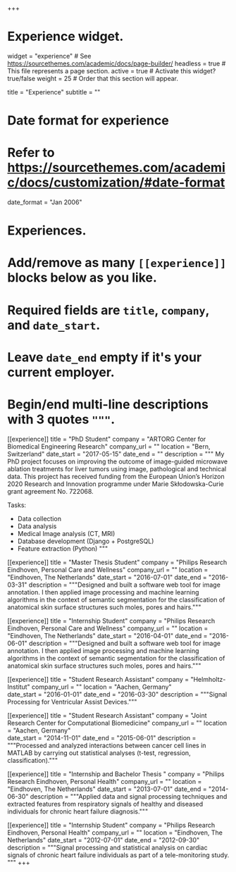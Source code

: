 +++
# Experience widget.
widget = "experience"  # See https://sourcethemes.com/academic/docs/page-builder/
headless = true  # This file represents a page section.
active = true  # Activate this widget? true/false
weight = 25  # Order that this section will appear.

title = "Experience"
subtitle = ""

# Date format for experience
#   Refer to https://sourcethemes.com/academic/docs/customization/#date-format
date_format = "Jan 2006"

# Experiences.
#   Add/remove as many `[[experience]]` blocks below as you like.
#   Required fields are `title`, `company`, and `date_start`.
#   Leave `date_end` empty if it's your current employer.
#   Begin/end multi-line descriptions with 3 quotes `"""`.
[[experience]]
  title = "PhD Student"
  company = "ARTORG Center for Biomedical Engineering Research"
  company_url = ""
  location = "Bern, Switzerland"
  date_start = "2017-05-15"
  date_end = ""
  description = """
  My PhD project focuses on improving the outcome of image-guided microwave ablation treatments for liver tumors using image, pathological and technical data.
  This project has received funding from the European Union’s Horizon 2020 Research and Innovation programme under Marie Skłodowska-Curie grant agreement No. 722068.

  Tasks:
  * Data collection
  * Data analysis
  * Medical Image analysis (CT, MRI)
  * Database development (Django + PostgreSQL)
  * Feature extraction (Python)
  """

[[experience]]
  title = "Master Thesis Student"
  company = "Philips Research Eindhoven, Personal Care and Wellness"
  company_url = ""
  location = "Eindhoven, The Netherlands"
  date_start = "2016-07-01"
  date_end = "2016-03-31"
  description = """Designed and built a software web tool for image annotation. I then applied
image processing and machine learning algorithms in the context of semantic
segmentation for the classification of anatomical skin surface structures such moles, pores and hairs."""

[[experience]]
  title = "Internship Student"
  company = "Philips Research Eindhoven, Personal Care and Wellness"
  company_url = ""
  location = "Eindhoven, The Netherlands"
  date_start = "2016-04-01"
  date_end = "2016-06-01"
  description = """Designed and built a software web tool for image annotation. I then applied
image processing and machine learning algorithms in the context of semantic
segmentation for the classification of anatomical skin surface structures such moles, pores and hairs."""

[[experience]]
  title = "Student Research Assistant"
  company = "Helmholtz-Institut"
  company_url = ""
  location = "Aachen, Germany"  
  date_start = "2016-01-01"
  date_end = "2016-03-30"
  description = """Signal Processing for Ventricular Assist Devices."""


[[experience]]
  title = "Student Research Assistant"
  company = "Joint Research Center for Computational Biomedicine"
  company_url = ""
  location = "Aachen, Germany"  
  date_start = "2014-11-01"
  date_end = "2015-06-01"
  description = """Processed and analyzed interactions between cancer cell lines in MATLAB
by carrying out statistical analyses (t-test, regression, classification)."""


[[experience]]
  title = "Internship and Bachelor Thesis "
  company = "Philips Research Eindhoven, Personal Health"
  company_url = ""
  location = "Eindhoven, The Netherlands"
  date_start = "2013-07-01"
  date_end = "2014-06-30"
  description = """Applied data and signal processing techniques and extracted features from
respiratory signals of healthy and diseased individuals for chronic heart failure diagnosis."""

[[experience]]
  title = "Internship Student"
  company = "Philips Research Eindhoven, Personal Health"
  company_url = ""
  location = "Eindhoven, The Netherlands"
  date_start = "2012-07-01"
  date_end = "2012-09-30"
  description = """Signal processing and statistical analysis on cardiac signals of chronic
heart failure individuals as part of a tele-monitoring study. """
+++
